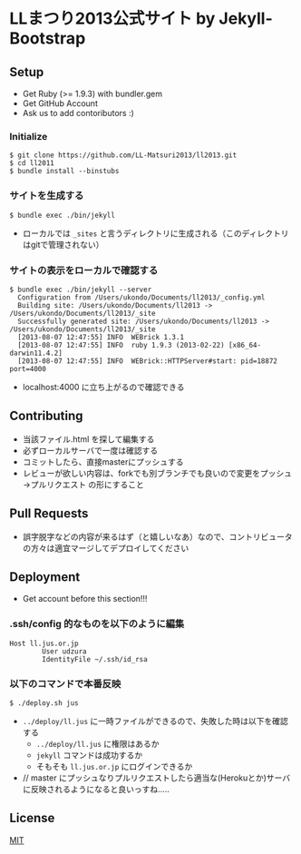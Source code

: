 # LLまつり2013公式サイト by Jekyll-Bootstrap

## Setup

* Get Ruby (>= 1.9.3) with bundler.gem
* Get GitHub Account
* Ask us to add contoributors :)

### Initialize

    $ git clone https://github.com/LL-Matsuri2013/ll2013.git
    $ cd ll2011
    $ bundle install --binstubs

### サイトを生成する

    $ bundle exec ./bin/jekyll

* ローカルでは `_sites` と言うディレクトリに生成される（このディレクトリはgitで管理されない）

### サイトの表示をローカルで確認する

    $ bundle exec ./bin/jekyll --server
      Configuration from /Users/ukondo/Documents/ll2013/_config.yml
      Building site: /Users/ukondo/Documents/ll2013 -> /Users/ukondo/Documents/ll2013/_site
      Successfully generated site: /Users/ukondo/Documents/ll2013 -> /Users/ukondo/Documents/ll2013/_site
      [2013-08-07 12:47:55] INFO  WEBrick 1.3.1
      [2013-08-07 12:47:55] INFO  ruby 1.9.3 (2013-02-22) [x86_64-darwin11.4.2]
      [2013-08-07 12:47:55] INFO  WEBrick::HTTPServer#start: pid=18872 port=4000

* localhost:4000 に立ち上がるので確認できる

## Contributing 

* 当該ファイル.html を探して編集する
* 必ずローカルサーバで一度は確認する
* コミットしたら、直接masterにプッシュする
* レビューが欲しい内容は、forkでも別ブランチでも良いので変更をプッシュ→プルリクエスト の形にすること

## Pull Requests

* 誤字脱字などの内容が来るはず（と嬉しいなあ）なので、コントリビュータの方々は適宜マージしてデプロイしてください

## Deployment

* Get account before this section!!!

### .ssh/config 的なものを以下のように編集


    Host ll.jus.or.jp
            User udzura
            IdentityFile ~/.ssh/id_rsa

### 以下のコマンドで本番反映


    $ ./deploy.sh jus

* `../deploy/ll.jus` に一時ファイルができるので、失敗した時は以下を確認する
    * `../deploy/ll.jus` に権限はあるか
	* `jekyll` コマンドは成功するか
	* そもそも `ll.jus.or.jp` にログインできるか
* // master にプッシュなりプルリクエストしたら適当な(Herokuとか)サーバに反映されるようになると良いっすね.....

## License

[MIT](http://opensource.org/licenses/MIT)
